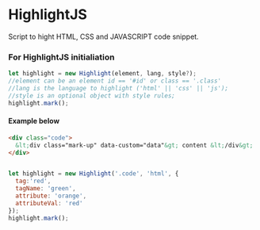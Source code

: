 # HighlightJS
Script to hight HTML, CSS and JAVASCRIPT code snippet.

### For HighlightJS initialiation
```Javascript
let highlight = new Highlight(element, lang, style?);
//element can be an element id == '#id' or class == '.class'
//lang is the language to highlight ('html' || 'css' || 'js');
//style is an optional object with style rules;
highlight.mark();
```

#### Example below

```HTML
<div class="code">
  &lt;div class="mark-up" data-custom="data"&gt; content &lt;/div&gt;
</div>
```

```Javascript

let highlight = new Highlight('.code', 'html', {
  tag:'red', 
  tagName: 'green', 
  attribute: 'orange', 
  attributeVal: 'red'
});
highlight.mark();
```


